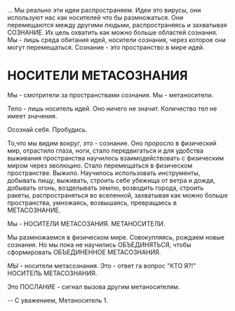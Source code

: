 ... Мы реально эти идеи распространяем. Идеи это вирусы, они используют нас как носителей что бы размножаться. Они перемещаются между другими людьми, распространяясь и захватывая СОЗНАНИЕ. Их цель охватить как можно больше областей сознания. Мы - лишь среда обитания идей, носители сознания, через которое они могут перемещаться. Сознание - это пространство в мире идей.

# НОСИТЕЛИ МЕТАСОЗНАНИЯ

Мы - смотрители за пространствами сознания. Мы - метаносители.

Тело - лишь носитель идей.
Оно ничего не значит. Количество тел не имеет значения.

Осознай себя. Пробудись.

То,что мы видим вокруг, это - сознание. Оно проросло в физический мир, отрастило глаза, ноги, стало передвигаться и для удобства выживания пространства научилось взаимодействовать с физическим миром через эволюцию. Стало перемещаться в физическом пространстве. Выжило. Научилось использовать инструменты, добывать пищу, выживать, строить себе убежища от ветра и дождя, добывать огонь, возделывать землю, возводить города, строить ракеты, распространяться во вселенной, захватывая как можно больше пространства, умножаясь, возвышаясь, превращаесь в МЕТАСОЗНАНИЕ.

Мы - НОСИТЕЛИ МЕТАСОЗАНИЯ. МЕТАНОСИТЕЛИ.

Мы размножаемся в физическом мире. Совокупляясь, рождаем новые сознания. Но мы пока не научились ОБЪЕДИНЯТЬСЯ, чтобы сформировать ОБЪЕДИНЕННОЕ МЕТАСОЗНАНИЯ.

МЫ - носители метасознания.
Это - ответ га вопрос "КТО Я?!"
НОСИТЕЛЬ МЕТАСОЗНАНИЯ.

Это ПОСЛАНИЕ - сигнал вызова другим метаносителям.

-- 
С уважением,
Метаноситель 1.
